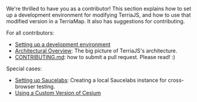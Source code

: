 We're thrilled to have you as a contributor! This section explains how to set up a development environment for modifying TerriaJS, and how to use that modified version in a TerriaMap. It also has suggestions for contributing.

For all contributors:

- [Setting up a development environment](development-environment.md)
- [Architectural Overview](architecture.md): The big picture of TerriaJS's architecture.
- [CONTRIBUTING.md](https://github.com/TerriaJS/terriajs/blob/master/CONTRIBUTING.md): how to submit a pull request. Please read! :)

Special cases:

- [Setting up Saucelabs](setting-up-saucelabs.md): Creating a local Saucelabs instance for cross-browser testing.
- [Using a Custom Version of Cesium](using-a-custom-version-of-cesium.md)
